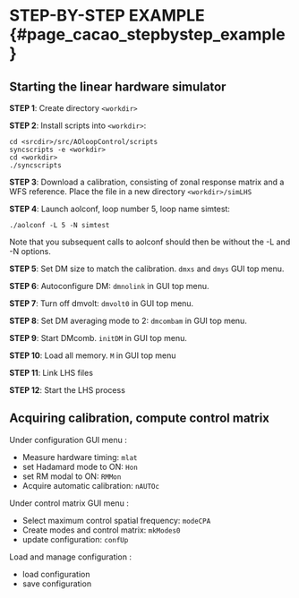 # STEP-BY-STEP EXAMPLE {#page_cacao_stepbystep_example}


## Starting the linear hardware simulator

**STEP 1**: Create directory `<workdir>`

**STEP 2**: Install scripts into `<workdir>`:

	cd <srcdir>/src/AOloopControl/scripts
	syncscripts -e <workdir>
	cd <workdir>
	./syncscripts

**STEP 3**: Download a calibration, consisting of zonal response matrix and a WFS reference. Place the file in a new directory `<workdir>/simLHS`

**STEP 4**: Launch aolconf, loop number 5, loop name simtest:

	./aolconf -L 5 -N simtest
	
Note that you subsequent calls to aolconf should then be without the -L and -N options.

**STEP 5**: Set DM size to match the calibration. `dmxs` and `dmys` GUI top menu.

**STEP 6**: Autoconfigure DM: `dmnolink` in GUI top menu.

**STEP 7**: Turn off dmvolt: `dmvolt0` in GUI top menu.

**STEP 8**: Set DM averaging mode to 2: `dmcombam` in GUI top menu.

**STEP 9**: Start DMcomb. `initDM` in GUI top menu.

**STEP 10**: Load all memory. `M` in GUI top menu

**STEP 11**: Link LHS files

**STEP 12**: Start the LHS process


## Acquiring calibration, compute control matrix

Under configuration GUI menu :

- Measure hardware timing: `mlat`
- set Hadamard mode to ON: `Hon`
- set RM modal to ON: `RMMon`
- Acquire automatic calibration: `nAUTOc`

Under control matrix GUI menu :

- Select maximum control spatial frequency: `modeCPA`
- Create modes and control matrix: `mkModes0`
- update configuration: `confUp`

Load and manage configuration :

- load configuration
- save configuration


